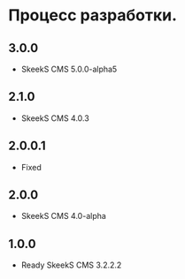 Процесс разработки.
==============

3.0.0
-----------------
  * SkeekS CMS 5.0.0-alpha5
  
2.1.0
-----------------
  * SkeekS CMS 4.0.3
  
2.0.0.1
-----------------
  * Fixed
  
2.0.0
-----------------
  * SkeekS CMS 4.0-alpha
  
1.0.0
-----------------
  * Ready SkeekS CMS 3.2.2.2